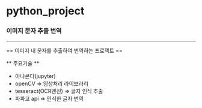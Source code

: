 # python_project
### 이미지 문자 추출 번역

- - -
== 이미지 내 문자를 추출하여 번역하는 프로젝트 ==


** 주요기술 **  
- 아나콘다(jupyter)
- openCV => 영상처리 라이브러리
- tesseract(OCR엔진) => 글자 인식 추출
- 파파고 api => 인식한 글자 번역


